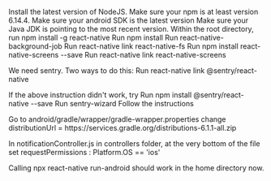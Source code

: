 Install the latest version of NodeJS.
Make sure your npm is at least version 6.14.4.
Make sure your android SDK is the latest version
Make sure your Java JDK is pointing to the most recent version.
Within the root directory, run npm install -g react-native
Run npm install
Run react-native-background-job
Run react-native link react-native-fs
Run npm install react-native-screens --save
Run react-native link react-native-screens

We need sentry. Two ways to do this:
Run react-native link @sentry/react-native

If the above instruction didn't work, try
Run npm install @sentry/react-native --save
Run sentry-wizard
Follow the instructions

Go to android/gradle/wrapper/gradle-wrapper.properties
change distributionUrl = https\://services.gradle.org/distributions-6.1.1-all.zip

In notificationController.js in controllers folder,
at the very bottom of the file set requestPermissions : Platform.OS == 'ios'

Calling npx react-native run-android should work in the home directory now.